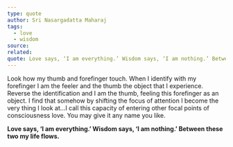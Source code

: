 ```yaml
---
type: quote
author: Sri Nasargadatta Maharaj
tags:
  - love
  - wisdom
source: 
related: 
quote: Love says, ‘I am everything.’ Wisdom says, ‘I am nothing.’ Between these two my life flows.
---
```

Look how my thumb and forefinger touch. When I identify with my forefinger I am the feeler and the thumb the object that I experience. Reverse the identification and I am the thumb, feeling this forefinger as an object. I find that somehow by shifting the focus of attention I become the very thing I look at…I call this capacity of entering other focal points of consciousness love. You may give it any name you like. 

**Love says, ‘I am everything.’ Wisdom says, ‘I am nothing.’ Between these two my life flows.**